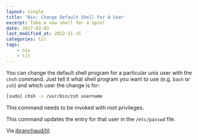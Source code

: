 ```yaml
---
layout: single
title: 'Nix: Change Default Shell For A User'
excerpt: Take a new shell for a spin!
date: 2017-03-03
last_modified_at: 2022-11-15
categories: til
tags:
    - nix
    - til
---
```


You can change the default shell program for a particular unix user with the
`chsh` command. Just tell it what shell program you want to use (e.g. `bash`
or `zsh`) and which user the change is for:

```bash
[sudo] chsh -s /usr/bin/zsh username
```

This command needs to be invoked with root privileges.

This command updates the entry for that user in the `/etc/passwd` file.

Via [jbranchaud/til](https://github.com/jbranchaud/til).
